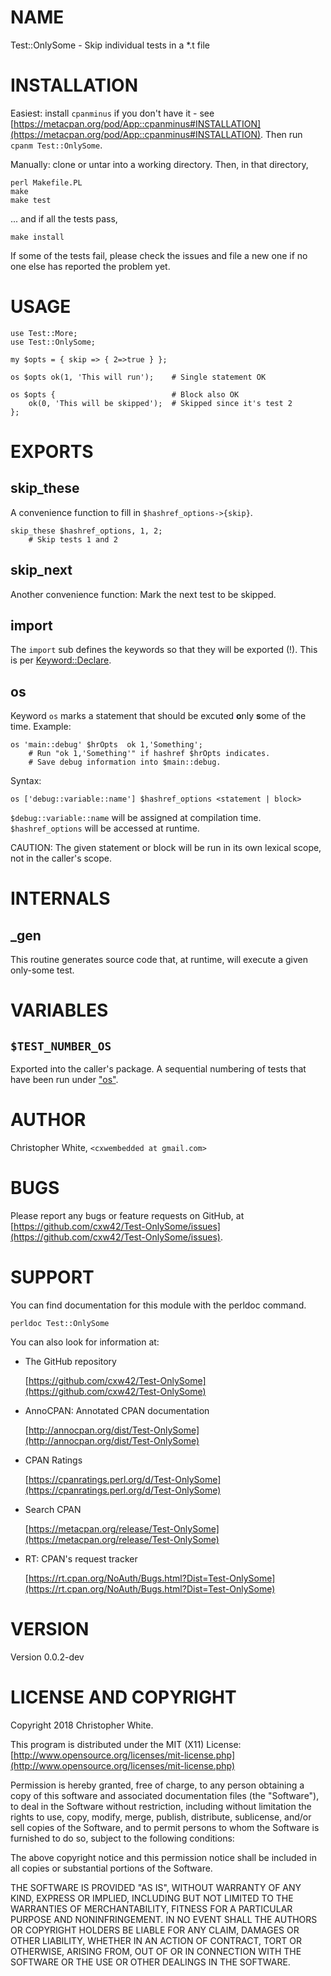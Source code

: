 # NAME

Test::OnlySome - Skip individual tests in a \*.t file

# INSTALLATION

Easiest: install `cpanminus` if you don't have it - see
[https://metacpan.org/pod/App::cpanminus#INSTALLATION](https://metacpan.org/pod/App::cpanminus#INSTALLATION).  Then run
`cpanm Test::OnlySome`.

Manually: clone or untar into a working directory.  Then, in that directory,

    perl Makefile.PL
    make
    make test

... and if all the tests pass,

    make install

If some of the tests fail, please check the issues and file a new one if
no one else has reported the problem yet.

# USAGE

    use Test::More;
    use Test::OnlySome;

    my $opts = { skip => { 2=>true } };

    os $opts ok(1, 'This will run');    # Single statement OK

    os $opts {                          # Block also OK
        ok(0, 'This will be skipped');  # Skipped since it's test 2
    };

# EXPORTS

## skip\_these

A convenience function to fill in `$hashref_options->{skip}`.

    skip_these $hashref_options, 1, 2;
        # Skip tests 1 and 2

## skip\_next

Another convenience function: Mark the next test to be skipped.

## import

The `import` sub defines the keywords so that they will be exported (!).
This is per [Keyword::Declare](https://metacpan.org/pod/Keyword::Declare).

## os

Keyword `os` marks a statement that should be excuted **o**nly **s**ome of
the time.  Example:

    os 'main::debug' $hrOpts  ok 1,'Something';
        # Run "ok 1,'Something'" if hashref $hrOpts indicates.
        # Save debug information into $main::debug.

Syntax:

    os ['debug::variable::name'] $hashref_options <statement | block>

`$debug::variable::name` will be assigned at compilation time.
`$hashref_options` will be accessed at runtime.

CAUTION: The given statement or block will be run in its own lexical scope,
not in the caller's scope.

# INTERNALS

## \_gen

This routine generates source code that, at runtime, will execute a given
only-some test.

# VARIABLES

## `$TEST_NUMBER_OS`

Exported into the caller's package.  A sequential numbering of tests that
have been run under ["os"](#os).

# AUTHOR

Christopher White, `<cxwembedded at gmail.com>`

# BUGS

Please report any bugs or feature requests on GitHub, at
[https://github.com/cxw42/Test-OnlySome/issues](https://github.com/cxw42/Test-OnlySome/issues).

# SUPPORT

You can find documentation for this module with the perldoc command.

    perldoc Test::OnlySome

You can also look for information at:

- The GitHub repository

    [https://github.com/cxw42/Test-OnlySome](https://github.com/cxw42/Test-OnlySome)

- AnnoCPAN: Annotated CPAN documentation

    [http://annocpan.org/dist/Test-OnlySome](http://annocpan.org/dist/Test-OnlySome)

- CPAN Ratings

    [https://cpanratings.perl.org/d/Test-OnlySome](https://cpanratings.perl.org/d/Test-OnlySome)

- Search CPAN

    [https://metacpan.org/release/Test-OnlySome](https://metacpan.org/release/Test-OnlySome)

- RT: CPAN's request tracker

    [https://rt.cpan.org/NoAuth/Bugs.html?Dist=Test-OnlySome](https://rt.cpan.org/NoAuth/Bugs.html?Dist=Test-OnlySome)

# VERSION

Version 0.0.2-dev

# LICENSE AND COPYRIGHT

Copyright 2018 Christopher White.

This program is distributed under the MIT (X11) License:
[http://www.opensource.org/licenses/mit-license.php](http://www.opensource.org/licenses/mit-license.php)

Permission is hereby granted, free of charge, to any person
obtaining a copy of this software and associated documentation
files (the "Software"), to deal in the Software without
restriction, including without limitation the rights to use,
copy, modify, merge, publish, distribute, sublicense, and/or sell
copies of the Software, and to permit persons to whom the
Software is furnished to do so, subject to the following
conditions:

The above copyright notice and this permission notice shall be
included in all copies or substantial portions of the Software.

THE SOFTWARE IS PROVIDED "AS IS", WITHOUT WARRANTY OF ANY KIND,
EXPRESS OR IMPLIED, INCLUDING BUT NOT LIMITED TO THE WARRANTIES
OF MERCHANTABILITY, FITNESS FOR A PARTICULAR PURPOSE AND
NONINFRINGEMENT. IN NO EVENT SHALL THE AUTHORS OR COPYRIGHT
HOLDERS BE LIABLE FOR ANY CLAIM, DAMAGES OR OTHER LIABILITY,
WHETHER IN AN ACTION OF CONTRACT, TORT OR OTHERWISE, ARISING
FROM, OUT OF OR IN CONNECTION WITH THE SOFTWARE OR THE USE OR
OTHER DEALINGS IN THE SOFTWARE.
